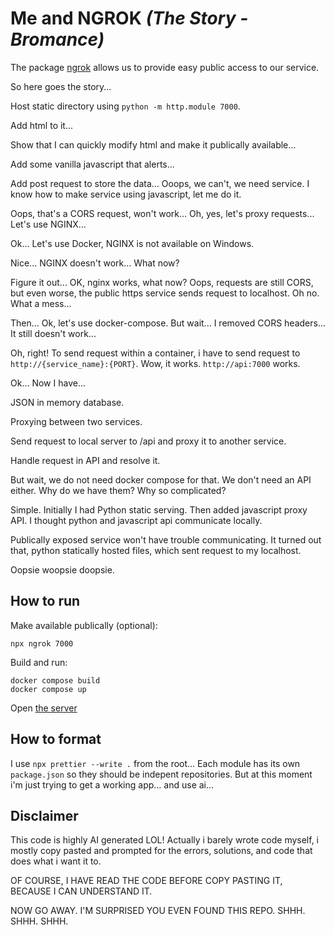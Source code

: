 # Me and NGROK _(The Story - Bromance)_

The package [ngrok](https://www.npmjs.com/package/ngrok) allows us to provide easy public access to our service.

So here goes the story...

Host static directory using `python -m http.module 7000`.

Add html to it...

Show that I can quickly modify html and make it publically available...

Add some vanilla javascript that alerts...

Add post request to store the data... Ooops, we can't, we need service. I know how to make service using javascript, let me do it.

Oops, that's a CORS request, won't work... Oh, yes, let's proxy requests... Let's use NGINX...

Ok... Let's use Docker, NGINX is not available on Windows.

Nice... NGINX doesn't work... What now?

Figure it out... OK, nginx works, what now? Oops, requests are still CORS, but even worse, the public https service sends request to localhost. Oh no. What a mess...

Then... Ok, let's use docker-compose. But wait... I removed CORS headers... It still doesn't work...

Oh, right! To send request within a container, i have to send request to `http://{service_name}:{PORT}`. Wow, it works. `http://api:7000` works.

Ok... Now I have...

JSON in memory database.

Proxying between two services.

Send request to local server to /api and proxy it to another service.

Handle request in API and resolve it.

But wait, we do not need docker compose for that. We don't need an API either. Why do we have them? Why so complicated?

Simple. Initially I had Python static serving. Then added javascript proxy API. I thought python and javascript api communicate locally.

Publically exposed service won't have trouble communicating. It turned out that, python statically hosted files, which sent request to my localhost.

Oopsie woopsie doopsie.

## How to run

Make available publically (optional):

```
npx ngrok 7000
```

Build and run:

```
docker compose build
docker compose up
```

Open [the server](http://localhost:7000)

## How to format

I use `npx prettier --write .` from the root... Each module has its own `package.json` so they should be indepent repositories. But at this moment i'm just trying to get a working app... and use ai...

## Disclaimer

This code is highly AI generated LOL! Actually i barely wrote code myself, i mostly copy pasted and prompted for the errors, solutions, and code that does what i want it to.

OF COURSE, I HAVE READ THE CODE BEFORE COPY PASTING IT, BECAUSE I CAN UNDERSTAND IT.

NOW GO AWAY. I'M SURPRISED YOU EVEN FOUND THIS REPO. SHHH. SHHH. SHHH.
